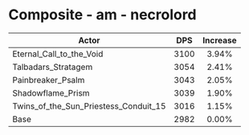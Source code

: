 # Composite - am - necrolord
| Actor | DPS | Increase |
|---|:---:|:---:|
|Eternal_Call_to_the_Void|3100|3.94%|
|Talbadars_Stratagem|3054|2.41%|
|Painbreaker_Psalm|3043|2.05%|
|Shadowflame_Prism|3039|1.90%|
|Twins_of_the_Sun_Priestess_Conduit_15|3016|1.15%|
|Base|2982|0.00%|
